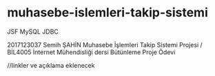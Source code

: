 # muhasebe-islemleri-takip-sistemi
JSF MySQL JDBC

2017123037 Semih ŞAHİN
Muhasebe İşlemleri Takip Sistemi Projesi / BİL4005 İnternet Mühendisliği dersi Bütünleme Proje Ödevi

//linkler ve açıklama eklenecek
